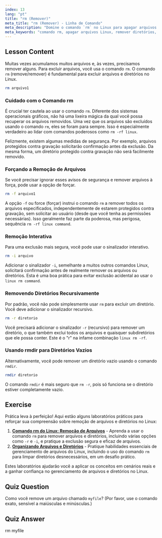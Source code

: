```yaml
---
index: 13
lang: "pt"
title: "rm (Remover)"
meta_title: "rm (Remover) - Linha de Comando"
meta_description: "Domine o comando `rm` no Linux para apagar arquivos e diretórios com segurança. Aprenda sobre opções como -f, -i, -r e o comando `rmdir`. Entenda o poder de `rm -rf linux` e a importância da cautela ao usar o comando rm do linux."
meta_keywords: "comando rm, apagar arquivos Linux, remover diretórios, tutorial Linux, Linux iniciante, rmdir, comando rm linux, rm -rf linux, rm linux, rm -rf linux, comando rm -rf linux"
---
```


## Lesson Content

Muitas vezes acumulamos muitos arquivos e, às vezes, precisamos remover alguns. Para excluir arquivos, você usa o comando `rm`. O comando `rm` (remove/remover) é fundamental para excluir arquivos e diretórios no Linux.

```bash
rm arquivo1
```

### Cuidado com o Comando rm

É crucial ter cautela ao usar o comando `rm`. Diferente dos sistemas operacionais gráficos, não há uma lixeira mágica da qual você possa recuperar os arquivos removidos. Uma vez que os arquivos são excluídos usando o comando `rm`, eles se foram para sempre. Isso é especialmente verdadeiro ao lidar com comandos poderosos como `rm -rf linux`.

Felizmente, existem algumas medidas de segurança. Por exemplo, arquivos protegidos contra gravação solicitarão confirmação antes da exclusão. Da mesma forma, um diretório protegido contra gravação não será facilmente removido.

### Forçando a Remoção de Arquivos

Se você precisar ignorar esses avisos de segurança e remover arquivos à força, pode usar a opção de forçar.

```bash
rm -f arquivo1
```

A opção `-f` ou force (forçar) instrui o comando `rm` a remover todos os arquivos especificados, independentemente de estarem protegidos contra gravação, sem solicitar ao usuário (desde que você tenha as permissões necessárias). Isso geralmente faz parte da poderosa, mas perigosa, sequência `rm -rf linux command`.

### Remoção Interativa

Para uma exclusão mais segura, você pode usar o sinalizador interativo.

```bash
rm -i arquivo
```

Adicionar o sinalizador `-i`, semelhante a muitos outros comandos Linux, solicitará confirmação antes de realmente remover os arquivos ou diretórios. Esta é uma boa prática para evitar exclusão acidental ao usar o `linux rm command`.

### Removendo Diretórios Recursivamente

Por padrão, você não pode simplesmente usar `rm` para excluir um diretório. Você deve adicionar o sinalizador recursivo.

```bash
rm -r diretorio
```

Você precisará adicionar o sinalizador `-r` (recursivo) para remover um diretório, o que também exclui todos os arquivos e quaisquer subdiretórios que ele possa conter. Este é o "r" na infame combinação `linux rm -rf`.

### Usando rmdir para Diretórios Vazios

Alternativamente, você pode remover um diretório vazio usando o comando `rmdir`.

```bash
rmdir diretorio
```

O comando `rmdir` é mais seguro que `rm -r`, pois só funciona se o diretório estiver completamente vazio.

## Exercise

Prática leva à perfeição! Aqui estão alguns laboratórios práticos para reforçar sua compreensão sobre remoção de arquivos e diretórios no Linux:

1. **[Comando rm do Linux: Remoção de Arquivos](https://labex.io/pt/labs/linux-linux-rm-command-file-removing-209741)** - Aprenda a usar o comando `rm` para remover arquivos e diretórios, incluindo várias opções como `-r` e `-i`, e pratique a exclusão segura e eficaz de arquivos.
2. **[Organizando Arquivos e Diretórios](https://labex.io/pt/labs/linux-organizing-files-and-directories-387877)** - Pratique habilidades essenciais de gerenciamento de arquivos do Linux, incluindo o uso do comando `rm` para limpar diretórios desnecessários, em um desafio prático.

Estes laboratórios ajudarão você a aplicar os conceitos em cenários reais e a ganhar confiança no gerenciamento de arquivos e diretórios no Linux.

## Quiz Question

Como você remove um arquivo chamado `myfile`? (Por favor, use o comando exato, sensível a maiúsculas e minúsculas.)

## Quiz Answer

rm myfile
